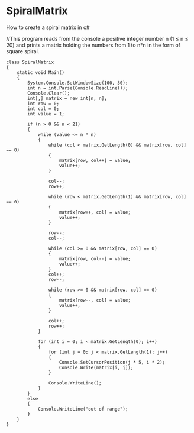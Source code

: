 # SpiralMatrix

How to create a spiral matrix in c# 

//This program reads from the console a positive integer number n (1 ≤ n ≤ 20) and prints a matrix holding the numbers from 1 to n*n in the form of square spiral.

    class SpiralMatrix 
    { 
        static void Main()
        {
            System.Console.SetWindowSize(100, 30);
            int n = int.Parse(Console.ReadLine());
            Console.Clear();
            int[,] matrix = new int[n, n];
            int row = 0;
            int col = 0;
            int value = 1;

            if (n > 0 && n < 21)
            {
                while (value <= n * n)
                {
                    while (col < matrix.GetLength(0) && matrix[row, col] == 0)
                    {
                        matrix[row, col++] = value;
                        value++;
                    }

                    col--;
                    row++;

                    while (row < matrix.GetLength(1) && matrix[row, col] == 0)
                    {
                        matrix[row++, col] = value;
                        value++;
                    }

                    row--;
                    col--;

                    while (col >= 0 && matrix[row, col] == 0)
                    {
                        matrix[row, col--] = value;
                        value++;
                    }
                    col++;
                    row--;

                    while (row >= 0 && matrix[row, col] == 0)
                    {
                        matrix[row--, col] = value;
                        value++;
                    }

                    col++;
                    row++;
                }

                for (int i = 0; i < matrix.GetLength(0); i++)
                {
                    for (int j = 0; j < matrix.GetLength(1); j++)
                    {
                        Console.SetCursorPosition(j * 5, i * 2);
                        Console.Write(matrix[i, j]);
                    }

                    Console.WriteLine();
                }
            }
            else
            {
                Console.WriteLine("out of range");
            }
        }
    }
